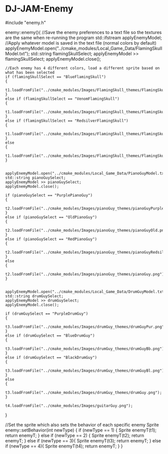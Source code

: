 # DJ-JAM-Enemy

#include "enemy.h"

enemy::enemy(){
    //Save the enemy preferences to a text file so the textures are the same when re-running the program
    std::ifstream applyEnemyModel;
    //Apply whatever model is saved in the text file (normal colors by default)
    applyEnemyModel.open("../cmake_modules/Local_Game_Data/FlamingSkullModel.txt");
    std::string flamingSkullSelect;
    applyEnemyModel >> flamingSkullSelect;
    applyEnemyModel.close();

    //Each enemy has 4 different colors, load a different sprite based on what has been selected
    if (flamingSkullSelect == "BlueFlamingSkull")
    {
        t1.loadFromFile("../cmake_modules/Images/FlamingSkull_themes/FlamingSkullPur.png");
    }
    else if (flamingSkullSelect == "VenomFlamingSkull")
    {
        t1.loadFromFile("../cmake_modules/Images/FlamingSkull_themes/FlamingSkullVen.png");
    }
    else if (flamingSkullSelect == "RedsilverFlamingSkull")
    {
        t1.loadFromFile("../cmake_modules/Images/FlamingSkull_themes/FlamingSkullRS.png");
    }
    else
    {
        t1.loadFromFile("../cmake_modules/Images/FlamingSkull_themes/FlamingSkull.png");
    }


    applyEnemyModel.open("../cmake_modules/Local_Game_Data/PianoGuyModel.txt");
    std::string pianoGuySelect;
    applyEnemyModel >> pianoGuySelect;
    applyEnemyModel.close();

    if (pianoGuySelect == "PurplePianoGuy")
    {
        t2.loadFromFile("../cmake_modules/Images/pianoGuy_themes/pianoGuyPurple.png");
    }
    else if (pianoGuySelect == "OldPianoGuy")
    {
        t2.loadFromFile("../cmake_modules/Images/pianoGuy_themes/pianoGuyOld.png");
    }
    else if (pianoGuySelect == "RedPianoGuy")
    {
        t2.loadFromFile("../cmake_modules/Images/pianoGuy_themes/pianoGuyRedsilver.png");
    }
    else
    {
        t2.loadFromFile("../cmake_modules/Images/pianoGuy_themes/pianoGuy.png");
    }


    applyEnemyModel.open("../cmake_modules/Local_Game_Data/DrumGuyModel.txt");
    std::string drumGuySelect;
    applyEnemyModel >> drumGuySelect;
    applyEnemyModel.close();

    if (drumGuySelect == "PurpleDrumGuy")
    {
        t3.loadFromFile("../cmake_modules/Images/drumGuy_themes/drumGuyPur.png");
    }
    else if (drumGuySelect == "BlueDrumGuy")
    {
        t3.loadFromFile("../cmake_modules/Images/drumGuy_themes/drumGuyBb.png");
    }
    else if (drumGuySelect == "BlackDrumGuy")
    {
        t3.loadFromFile("../cmake_modules/Images/drumGuy_themes/drumGuyBl.png");
    }
    else
    {
        t3.loadFromFile("../cmake_modules/Images/drumGuy_themes/drumGuy.png");
    }

    t4.loadFromFile("../cmake_modules/Images/guitarGuy.png");

}

//Set the sprite which also sets the behavior of each specific enemy
Sprite enemy::setBehavior(int newType) {
    if (newType == 1)
    {
        Sprite enemyT(t1);
        return enemyT;
    }
    else if (newType == 2)
    {
        Sprite enemyT(t2);
        return enemyT;
    }
    else if (newType == 3){
        Sprite enemyT(t3);
        return enemyT;
    }
    else if (newType == 4){
        Sprite enemyT(t4);
        return enemyT;
    }
}
